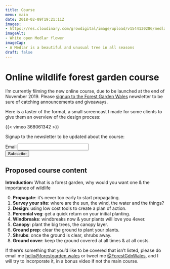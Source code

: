 ```yaml
---
title: Course
menu: main
date: 2018-02-09T19:21:11Z
images: 
- https://res.cloudinary.com/growdigital/image/upload/v1544130286/medlar-42254180632.jpg
imageAlt: 
- White open Medlar flower
imageCap:
- A Medlar is a beautiful and unusual tree in all seasons
draft: false
---
```


# Online wildlife forest garden course

I’m currently filming the new online course, due to be launched at the end of November 2019. Please [signup to the Forest Garden Wales](http://eepurl.com/dqwytj) newsletter to be sure of catching announcements and giveaways.

Here is a taster of the format, a small screencast I made for some clients to give them an overview of the design process:

{{< vimeo 368061342 >}}

Signup to the newsletter to be updated about the course:

<form class="subscribe" action="https://wales.us17.list-manage.com/subscribe/post" method="POST">
 <input type="hidden" name="u" value="bef914615b5448ad5636c38fb">
 <input type="hidden" name="id" value="10e50a6c17">
 <label for="MERGE0">Email</label>
 <input class="subscribe__textinput" type="email" autocapitalize="off" autocorrect="off" name="MERGE0" id="MERGE0" size="25" value=""><br>
 <input class="button" type="submit" name="submit" value="Subscribe">
 <input type="hidden" name="ht" value="72fb9d19eda695ba45e6107c0063acd2bfd6a81b:MTU0OTIzMTE4Mi45MDk4">
 <input type="hidden" name="mc_signupsource" value="hosted">
</form>

## Proposed course content

**Introduction:** What is a forest garden, why would you want one & the importance of wildlife

0. **Propagate**: it’s never too early to start propagating.
2. **Survey your site**: where are the sun, the wind, the water and the things?
3. **Design**: using low cost tools to create a plan of action.
4. **Perennial veg**: get a quick return on your initial planting.
5. **Windbreaks**: windbreaks now & your plants will love you 4ever.
6. **Canopy**: plant the big trees, the canopy layer.
7. **Ground prep**: clear the ground to plant your plants.
8. **Shrubs**: once the ground is clear, shrubs away.
9. **Ground cover**: keep the ground covered at all times & at all costs.

If there’s something that you’d like to be covered that isn’t listed, please do email me [hello@forestgarden.wales](mailto:hello@forestgarden.wales) or tweet me [@ForestGdnWales](https://twitter.com/ForestGdnWales), and I will try to incorporate it, in a bonus video if not the main course.
